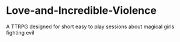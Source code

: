 # Love-and-Incredible-Violence
A TTRPG designed for short easy to play sessions about magical girls fighting evil
